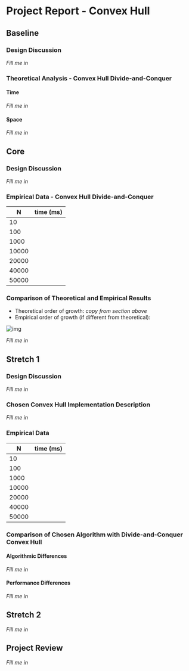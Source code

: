 # Project Report - Convex Hull

## Baseline

### Design Discussion

*Fill me in*

### Theoretical Analysis - Convex Hull Divide-and-Conquer

#### Time 

*Fill me in*

#### Space

*Fill me in*

## Core

### Design Discussion

*Fill me in*

### Empirical Data - Convex Hull Divide-and-Conquer

| N     | time (ms) |
|-------|-----------|
| 10    |           |
| 100   |           |
| 1000  |           |
| 10000 |           |
| 20000 |           |
| 40000 |           |
| 50000 |           |

### Comparison of Theoretical and Empirical Results

- Theoretical order of growth: *copy from section above* 
- Empirical order of growth (if different from theoretical): 

![img](img.png)

*Fill me in*

## Stretch 1

### Design Discussion

*Fill me in*

### Chosen Convex Hull Implementation Description

*Fill me in*

### Empirical Data

| N     | time (ms) |
|-------|-----------|
| 10    |           |
| 100   |           |
| 1000  |           |
| 10000 |           |
| 20000 |           |
| 40000 |           |
| 50000 |           |

### Comparison of Chosen Algorithm with Divide-and-Conquer Convex Hull

#### Algorithmic Differences

*Fill me in*

#### Performance Differences

*Fill me in*

## Stretch 2

*Fill me in*

## Project Review

*Fill me in*

